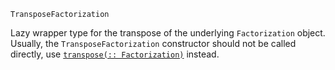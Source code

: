 ```
TransposeFactorization
```

Lazy wrapper type for the transpose of the underlying `Factorization` object. Usually, the `TransposeFactorization` constructor should not be called directly, use [`transpose(:: Factorization)`](@ref) instead.
